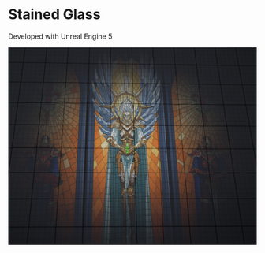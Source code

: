 # Stained Glass

Developed with Unreal Engine 5

![StainedGlass](https://github.com/n1nj4z33/StainedGlass/blob/master/StainedGlass.png)